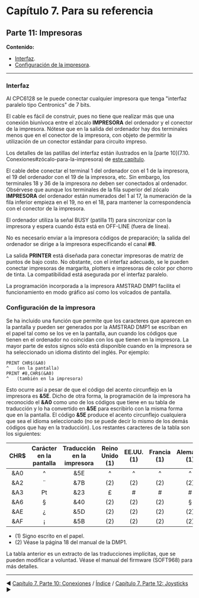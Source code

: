 # Capítulo 7. Para su referencia
## Parte 11: Impresoras
**Contenido:**

* [Interfaz](#interfaz).
* [Configuración de la impresora](#configuración-de-la-impresora).

***



### Interfaz

Al CPC6128 se le puede conectar cualquier impresora que tenga "interfaz paralelo tipo Centronics" de 7 bits. 

El cable es fácil de construir, pues no tiene que realizar más que una conexión biunívoca entre el zócalo **IMPRESORA** del ordenador y el conector de la impresora. Nótese que en la salida del ordenador hay dos terminales menos que en el conector de la impresora, con objeto de permitir la utilización de un conector estándar para circuito impreso. 

Los detalles de las patillas del interfaz están ilustrados en la [parte 10](7.10. Conexiones#zócalo-para-la-impresora) de [este capítulo](7.00.-Capítulo-7.-Para-su-referencia).

El cable debe conectar el terminal 1 del ordenador con el 1 de la impresora, el 19 del ordenador con el 19 de la impresora, etc. Sin embargo, los terminales 18 y 36 de la impresora *no* deben ser conectados al ordenador. Obsérvese que aunque los terminales de la fila superior del zócalo **IMPRESORA** del ordenador están numerados del 1 al 17, la numeración de la fila inferior empieza en el 19, no en el 18, para mantener la correspondencia con el conector de la impresora. 

El ordenador utiliza la señal BUSY (patilla 11) para sincronizar con la impresora y espera cuando ésta está en OFF-LINE (fuera de línea).

No es necesario enviar a la impresora códigos de preparación; la salida del ordenador se dirige a la impresora especificando el canal **#8**.

La salida **PRINTER** está diseñada para conectar impresoras de matriz de puntos de bajo costo. No obstante, con el interfaz adecuado, se le pueden conectar impresoras de margarita, plotters e impresoras de color por chorro de tinta. La compatibilidad está asegurada por el interfaz paralelo.

La programación incorporada a la impresora AMSTRAD DMP1 facilita el funcionamiento en modo gráfico así como los volcados de pantalla. 

### Configuración de la impresora

Se ha incluido una función que permite que los caracteres que aparecen en la pantalla y pueden ser generados por la AMSTRAD DMP1 se escriban en el papel tal como se los ve en la pantalla, aun cuando los códigos que tienen en el ordenador no coincidan con los que tienen en la impresora. La mayor parte de estos signos sólo está disponible cuando en la impresora se ha seleccionado un idioma distinto del inglés. Por ejemplo:

```basic
PRINT CHR$(&A0)
^   (en la pantalla)
PRINT #8,CHR$(&A0)
^   (también en la impresora)
```

Esto ocurre así a pesar de que el código del acento circunflejo en la impresora es **&5E**. Dicho de otra forma, la programación de la impresora ha reconocido el **&A0** como uno de los códigos que tiene en su tabla de traducción y lo ha convertido en **&5E** para escribirlo con la misma forma que en la pantalla. El código **&5E** produce el acento circunflejo cualquiera que sea el idioma seleccionado (no se puede decir lo mismo de los demás códigos que hay en la traducción). Los restantes caracteres de la tabla son los siguientes:

| **CHR$** | Carácter<br />en la <br />pantalla | Traducción<br />en la<br />impresora | Reino<br />Unido (1) | EE.UU. (1) | Francia (1) | Alemania (1) | España (1) |
| :------: | :--------------------------------: | :----------------------------------: | :------------------: | :--------: | :---------: | :----------: | :--------: |
|   &A0    |                 ^                  |                 &5E                  |          ^           |     ^      |      ^      |      ^       |     ^      |
|   &A2    |                 ¨                  |                 &7B                  |         (2)          |    (2)     |     (2)     |     (2)      |     ¨      |
|   &A3    |                 Pt                 |                 &23                  |        &#163;        |     #      |      #      |      #       |     Pt     |
|   &A6    |               &#167;               |                 &40                  |         (2)          |    (2)     |     (2)     |    &#167;    |    (2)     |
|   &AE    |                 ¿                  |                 &5D                  |         (2)          |    (2)     |     (2)     |     (2)      |     ¿      |
|   &AF    |                 ¡                  |                 &5B                  |         (2)          |    (2)     |     (2)     |     (2)      |     ¡      |

* (1) Signo escrito en el papel.
* (2) Véase la página 18 del manual de la DMP1.

La tabla anterior es un extracto de las traducciones implícitas, que se pueden modificar a voluntad. Véase el manual del firmware (SOFT968) para más detalles.



***

&#9664; [Capítulo 7. Parte 10: Conexiones](7.10.-Conexiones)   /  [Índice](0.03.-Contenido)  /   [Capítulo 7. Parte 12: Joysticks](7.12.-Joysticks) &#9654;

